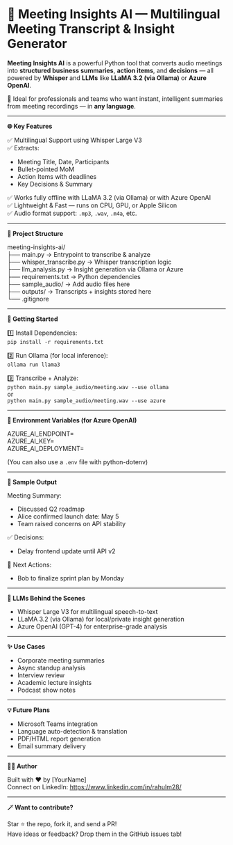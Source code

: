 # 🤖 Meeting Insights AI — Multilingual Meeting Transcript & Insight Generator

**Meeting Insights AI** is a powerful Python tool that converts audio meetings into **structured business summaries**, **action items**, and **decisions** — all powered by **Whisper** and **LLMs** like **LLaMA 3.2 (via Ollama)** or **Azure OpenAI**.

🎯 Ideal for professionals and teams who want instant, intelligent summaries from meeting recordings — in **any language**.

---

**🌐 Key Features**

✅ Multilingual Support using Whisper Large V3  
✅ Extracts:

- Meeting Title, Date, Participants
- Bullet-pointed MoM
- Action Items with deadlines
- Key Decisions & Summary

✅ Works fully offline with LLaMA 3.2 (via Ollama) or with Azure OpenAI  
✅ Lightweight & Fast — runs on CPU, GPU, or Apple Silicon  
✅ Audio format support: `.mp3`, `.wav`, `.m4a`, etc.

---

**📁 Project Structure**

meeting-insights-ai/  
├── main.py → Entrypoint to transcribe & analyze  
├── whisper_transcribe.py → Whisper transcription logic  
├── llm_analysis.py → Insight generation via Ollama or Azure  
├── requirements.txt → Python dependencies  
├── sample_audio/ → Add audio files here  
├── outputs/ → Transcripts + insights stored here  
└── .gitignore

---

**🚀 Getting Started**

1️⃣ Install Dependencies:  
`pip install -r requirements.txt`

2️⃣ Run Ollama (for local inference):  
`ollama run llama3`

3️⃣ Transcribe + Analyze:  
`python main.py sample_audio/meeting.wav --use ollama`  
or  
`python main.py sample_audio/meeting.wav --use azure`

---

**🔐 Environment Variables (for Azure OpenAI)**

AZURE_AI_ENDPOINT=  
AZURE_AI_KEY=  
AZURE_AI_DEPLOYMENT=

(You can also use a `.env` file with python-dotenv)

---

**🧪 Sample Output**

Meeting Summary:

- Discussed Q2 roadmap
- Alice confirmed launch date: May 5
- Team raised concerns on API stability

✅ Decisions:

- Delay frontend update until API v2

📌 Next Actions:

- Bob to finalize sprint plan by Monday

---

**🧠 LLMs Behind the Scenes**

- Whisper Large V3 for multilingual speech-to-text
- LLaMA 3.2 (via Ollama) for local/private insight generation
- Azure OpenAI (GPT-4) for enterprise-grade analysis

---

**✨ Use Cases**

- Corporate meeting summaries
- Async standup analysis
- Interview review
- Academic lecture insights
- Podcast show notes

---

**💡 Future Plans**

- Microsoft Teams integration
- Language auto-detection & translation
- PDF/HTML report generation
- Email summary delivery

---

**👨‍💻 Author**

Built with ❤️ by [YourName]  
Connect on LinkedIn: https://www.linkedin.com/in/rahulm28/

---

**🪄 Want to contribute?**

Star ⭐ the repo, fork it, and send a PR!  
Have ideas or feedback? Drop them in the GitHub issues tab!
